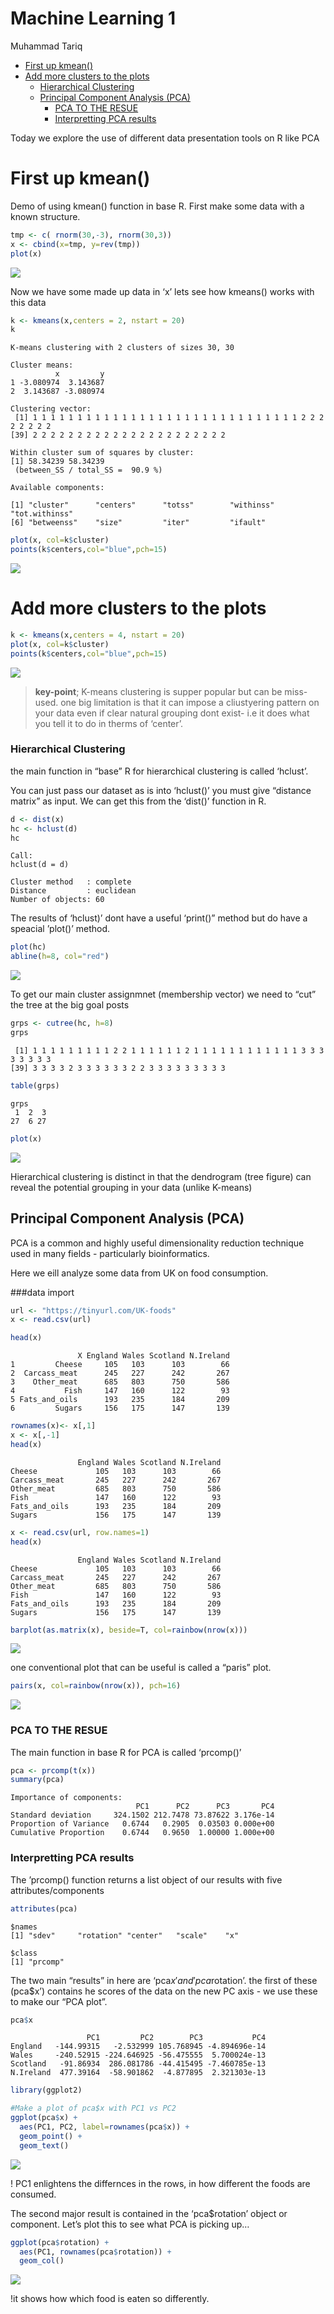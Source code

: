# Machine Learning 1
Muhammad Tariq

- [First up kmean()](#first-up-kmean)
- [Add more clusters to the plots](#add-more-clusters-to-the-plots)
  - [Hierarchical Clustering](#hierarchical-clustering)
  - [Principal Component Analysis
    (PCA)](#principal-component-analysis-pca)
    - [PCA TO THE RESUE](#pca-to-the-resue)
    - [Interpretting PCA results](#interpretting-pca-results)

Today we explore the use of different data presentation tools on R like
PCA

# First up kmean()

Demo of using kmean() function in base R. First make some data with a
known structure.

``` r
tmp <- c( rnorm(30,-3), rnorm(30,3))
x <- cbind(x=tmp, y=rev(tmp))
plot(x)
```

![](class07_files/figure-commonmark/unnamed-chunk-1-1.png)

Now we have some made up data in ‘x’ lets see how kmeans() works with
this data

``` r
k <- kmeans(x,centers = 2, nstart = 20)
k
```

    K-means clustering with 2 clusters of sizes 30, 30

    Cluster means:
              x         y
    1 -3.080974  3.143687
    2  3.143687 -3.080974

    Clustering vector:
     [1] 1 1 1 1 1 1 1 1 1 1 1 1 1 1 1 1 1 1 1 1 1 1 1 1 1 1 1 1 1 1 2 2 2 2 2 2 2 2
    [39] 2 2 2 2 2 2 2 2 2 2 2 2 2 2 2 2 2 2 2 2 2 2

    Within cluster sum of squares by cluster:
    [1] 58.34239 58.34239
     (between_SS / total_SS =  90.9 %)

    Available components:

    [1] "cluster"      "centers"      "totss"        "withinss"     "tot.withinss"
    [6] "betweenss"    "size"         "iter"         "ifault"      

``` r
plot(x, col=k$cluster)
points(k$centers,col="blue",pch=15)
```

![](class07_files/figure-commonmark/unnamed-chunk-3-1.png)

# Add more clusters to the plots

``` r
k <- kmeans(x,centers = 4, nstart = 20)
plot(x, col=k$cluster)
points(k$centers,col="blue",pch=15)
```

![](class07_files/figure-commonmark/unnamed-chunk-4-1.png)

> **key-point**; K-means clustering is supper popular but can be
> miss-used. one big limitation is that it can impose a cliustyering
> pattern on your data even if clear natural grouping dont exist- i.e it
> does what you tell it to do in therms of ‘center’.

### Hierarchical Clustering

the main function in “base” R for hierarchical clustering is called
‘hclust’.

You can just pass our dataset as is into ‘hclust()’ you must give
“distance matrix” as input. We can get this from the ‘dist()’ function
in R.

``` r
d <- dist(x)
hc <- hclust(d)
hc
```


    Call:
    hclust(d = d)

    Cluster method   : complete 
    Distance         : euclidean 
    Number of objects: 60 

The results of ‘hclust)’ dont have a useful ‘print()” method but do have
a speacial ’plot()’ method.

``` r
plot(hc)
abline(h=8, col="red")
```

![](class07_files/figure-commonmark/unnamed-chunk-6-1.png)

To get our main cluster assignmnet (membership vector) we need to “cut”
the tree at the big goal posts

``` r
grps <- cutree(hc, h=8)
grps
```

     [1] 1 1 1 1 1 1 1 1 1 2 2 1 1 1 1 1 1 2 1 1 1 1 1 1 1 1 1 1 1 1 3 3 3 3 3 3 3 3
    [39] 3 3 3 3 2 3 3 3 3 3 3 2 2 3 3 3 3 3 3 3 3 3

``` r
table(grps)
```

    grps
     1  2  3 
    27  6 27 

``` r
plot(x)
```

![](class07_files/figure-commonmark/unnamed-chunk-9-1.png)

Hierarchical clustering is distinct in that the dendrogram (tree figure)
can reveal the potential grouping in your data (unlike K-means)

## Principal Component Analysis (PCA)

PCA is a common and highly useful dimensionality reduction technique
used in many fields - particularly bioinformatics.

Here we eill analyze some data from UK on food consumption.

\###data import

``` r
url <- "https://tinyurl.com/UK-foods"
x <- read.csv(url)

head(x)
```

                   X England Wales Scotland N.Ireland
    1         Cheese     105   103      103        66
    2  Carcass_meat      245   227      242       267
    3    Other_meat      685   803      750       586
    4           Fish     147   160      122        93
    5 Fats_and_oils      193   235      184       209
    6         Sugars     156   175      147       139

``` r
rownames(x)<- x[,1]
x <- x[,-1]
head(x)
```

                   England Wales Scotland N.Ireland
    Cheese             105   103      103        66
    Carcass_meat       245   227      242       267
    Other_meat         685   803      750       586
    Fish               147   160      122        93
    Fats_and_oils      193   235      184       209
    Sugars             156   175      147       139

``` r
x <- read.csv(url, row.names=1)
head(x)
```

                   England Wales Scotland N.Ireland
    Cheese             105   103      103        66
    Carcass_meat       245   227      242       267
    Other_meat         685   803      750       586
    Fish               147   160      122        93
    Fats_and_oils      193   235      184       209
    Sugars             156   175      147       139

``` r
barplot(as.matrix(x), beside=T, col=rainbow(nrow(x)))
```

![](class07_files/figure-commonmark/unnamed-chunk-13-1.png)

one conventional plot that can be useful is called a “paris” plot.

``` r
pairs(x, col=rainbow(nrow(x)), pch=16)
```

![](class07_files/figure-commonmark/unnamed-chunk-14-1.png)

### PCA TO THE RESUE

The main function in base R for PCA is called ‘prcomp()’

``` r
pca <- prcomp(t(x))
summary(pca)
```

    Importance of components:
                                PC1      PC2      PC3       PC4
    Standard deviation     324.1502 212.7478 73.87622 3.176e-14
    Proportion of Variance   0.6744   0.2905  0.03503 0.000e+00
    Cumulative Proportion    0.6744   0.9650  1.00000 1.000e+00

### Interpretting PCA results

The ’prcomp() function returns a list object of our results with five
attributes/components

``` r
attributes(pca)
```

    $names
    [1] "sdev"     "rotation" "center"   "scale"    "x"       

    $class
    [1] "prcomp"

The two main “results” in here are ‘pca$x' and 'pca$rotation’. the first
of these (pca\$x’) contains he scores of the data on the new PC axis -
we use these to make our “PCA plot”.

``` r
pca$x
```

                     PC1         PC2        PC3           PC4
    England   -144.99315   -2.532999 105.768945 -4.894696e-14
    Wales     -240.52915 -224.646925 -56.475555  5.700024e-13
    Scotland   -91.86934  286.081786 -44.415495 -7.460785e-13
    N.Ireland  477.39164  -58.901862  -4.877895  2.321303e-13

``` r
library(ggplot2)

#Make a plot of pca$x with PC1 vs PC2
ggplot(pca$x) + 
  aes(PC1, PC2, label=rownames(pca$x)) +
  geom_point() +
  geom_text()
```

![](class07_files/figure-commonmark/unnamed-chunk-18-1.png)

! PC1 enlightens the differnces in the rows, in how different the foods
are consumed.

The second major result is contained in the ‘pca\$rotation’ object or
component. Let’s plot this to see what PCA is picking up…

``` r
ggplot(pca$rotation) +
  aes(PC1, rownames(pca$rotation)) +
  geom_col()
```

![](class07_files/figure-commonmark/unnamed-chunk-19-1.png)

!it shows how which food is eaten so differently.
